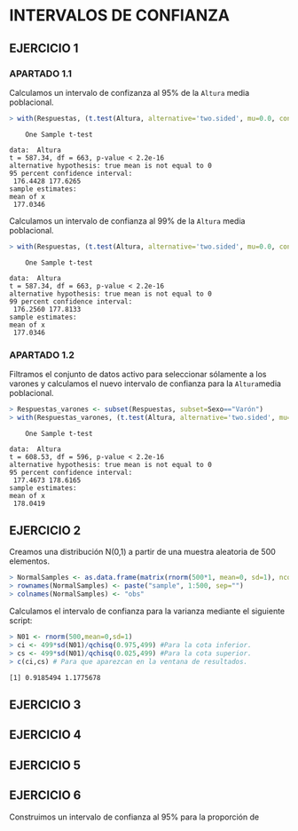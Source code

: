 # INTERVALOS DE CONFIANZA

## EJERCICIO 1

### APARTADO 1.1

Calculamos un intervalo de confizanza al 95% de la `Altura` media poblacional.

```R
> with(Respuestas, (t.test(Altura, alternative='two.sided', mu=0.0, conf.level=.95)))
```
```
	One Sample t-test

data:  Altura
t = 587.34, df = 663, p-value < 2.2e-16
alternative hypothesis: true mean is not equal to 0
95 percent confidence interval:
 176.4428 177.6265
sample estimates:
mean of x 
 177.0346
```

Calculamos un intervalo de confianza al 99% de la `Altura` media poblacional.

```R
> with(Respuestas, (t.test(Altura, alternative='two.sided', mu=0.0, conf.level=.99)))
```
```
	One Sample t-test

data:  Altura
t = 587.34, df = 663, p-value < 2.2e-16
alternative hypothesis: true mean is not equal to 0
99 percent confidence interval:
 176.2560 177.8133
sample estimates:
mean of x 
 177.0346
```

### APARTADO 1.2

Filtramos el conjunto de datos activo para seleccionar sólamente a los varones y calculamos el nuevo intervalo de confianza para la `Altura`media poblacional.

```R
> Respuestas_varones <- subset(Respuestas, subset=Sexo=="Varón")
> with(Respuestas_varones, (t.test(Altura, alternative='two.sided', mu=0.0, conf.level=.95)))
```
```
	One Sample t-test

data:  Altura
t = 608.53, df = 596, p-value < 2.2e-16
alternative hypothesis: true mean is not equal to 0
95 percent confidence interval:
 177.4673 178.6165
sample estimates:
mean of x 
 178.0419
```

## EJERCICIO 2

Creamos una distribución N(0,1) a partir de una muestra aleatoria de 500 elementos.

```R
> NormalSamples <- as.data.frame(matrix(rnorm(500*1, mean=0, sd=1), ncol=1))
> rownames(NormalSamples) <- paste("sample", 1:500, sep="")
> colnames(NormalSamples) <- "obs"
```

Calculamos el intervalo de confianza para la varianza  mediante el siguiente script:

```R
> N01 <- rnorm(500,mean=0,sd=1)
> ci <- 499*sd(N01)/qchisq(0.975,499) #Para la cota inferior.
> cs <- 499*sd(N01)/qchisq(0.025,499) #Para la cota superior.
> c(ci,cs) # Para que aparezcan en la ventana de resultados.
```
```
[1] 0.9185494 1.1775678
```

## EJERCICIO 3

## EJERCICIO 4

## EJERCICIO 5

## EJERCICIO 6

Construimos un intervalo de confianza al 95% para la proporción de 